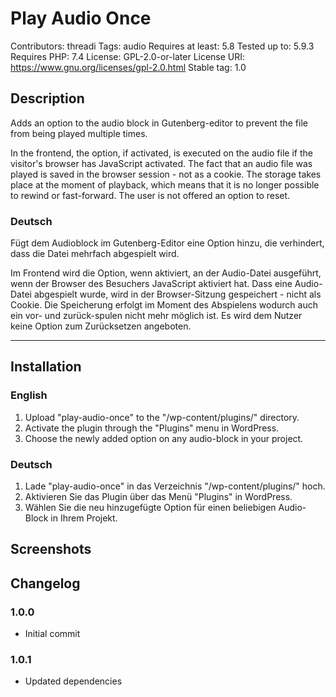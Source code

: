 # Play Audio Once
Contributors: threadi
Tags: audio
Requires at least: 5.8
Tested up to: 5.9.3
Requires PHP: 7.4
License: GPL-2.0-or-later
License URI: https://www.gnu.org/licenses/gpl-2.0.html
Stable tag: 1.0

## Description

Adds an option to the audio block in Gutenberg-editor to prevent the file from being played multiple times.

In the frontend, the option, if activated, is executed on the audio file if the visitor's browser has JavaScript activated. The fact that an audio file was played is saved in the browser session - not as a cookie. The storage takes place at the moment of playback, which means that it is no longer possible to rewind or fast-forward. The user is not offered an option to reset.

### Deutsch

Fügt dem Audioblock im Gutenberg-Editor eine Option hinzu, die verhindert, dass die Datei mehrfach abgespielt wird.

Im Frontend wird die Option, wenn aktiviert, an der Audio-Datei ausgeführt, wenn der Browser des Besuchers JavaScript aktiviert hat. Dass eine Audio-Datei abgespielt wurde, wird in der Browser-Sitzung gespeichert - nicht als Cookie. Die Speicherung erfolgt im Moment des Abspielens wodurch auch ein vor- und zurück-spulen nicht mehr möglich ist. Es wird dem Nutzer keine Option zum Zurücksetzen angeboten.

---

## Installation

### English

1. Upload "play-audio-once" to the "/wp-content/plugins/" directory.
2. Activate the plugin through the "Plugins" menu in WordPress.
3. Choose the newly added option on any audio-block in your project.

### Deutsch

1. Lade "play-audio-once" in das Verzeichnis "/wp-content/plugins/\" hoch.
2. Aktivieren Sie das Plugin über das Menü "Plugins" in WordPress.
3. Wählen Sie die neu hinzugefügte Option für einen beliebigen Audio-Block in Ihrem Projekt.

## Screenshots

## Changelog

### 1.0.0
* Initial commit

### 1.0.1
* Updated dependencies